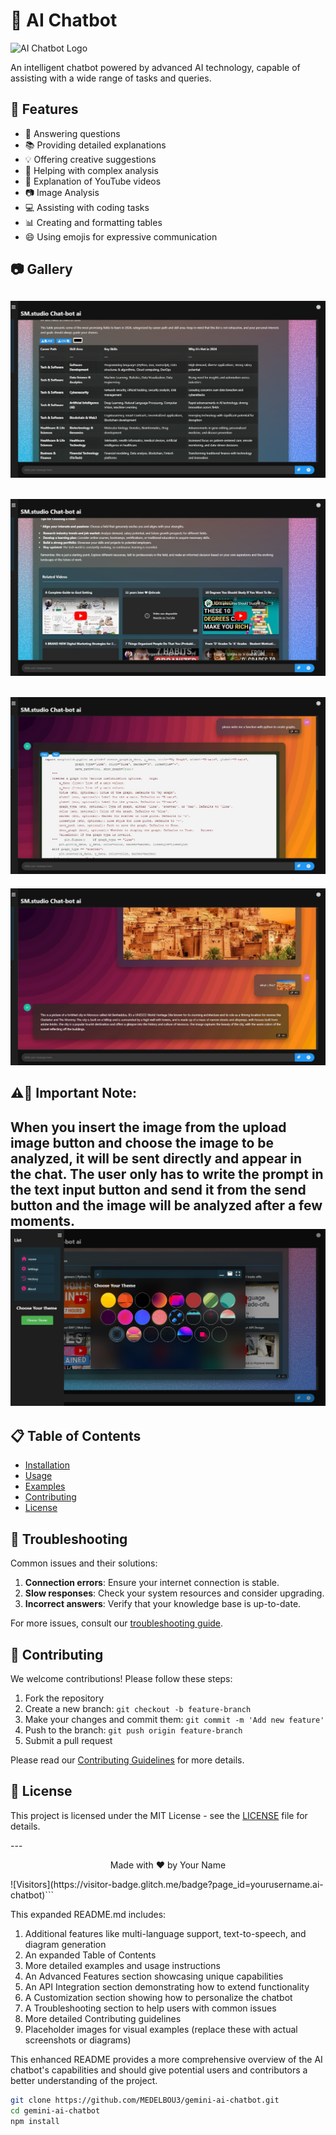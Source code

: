 # 🤖 AI Chatbot

![AI Chatbot Logo](https://cdn.dribbble.com/userupload/6115936/file/still-7e54500446c7951207339116b09f1694.png?resize=320x240&vertical=center)

An intelligent chatbot powered by advanced AI technology, capable of assisting with a wide range of tasks and queries.

## 🌟 Features

- 💬 Answering questions
- 📚 Providing detailed explanations
- 💡 Offering creative suggestions
- 🧠 Helping with complex analysis
- 🎥 Explanation of YouTube videos
- 📷 Image Analysis
- 💻 Assisting with coding tasks
- 📊 Creating and formatting tables
- 😄 Using emojis for expressive communication

## 📷 Gallery
![Tables](tables.jpeg)
--
![Explanation Youtube Videos](videos.jpeg)
--
![Coding](coding.jpeg)
--
![Image Analysis](analysis.jpeg)
## ⚠️🚨 Important Note:
When you insert the image from the upload image button and choose the image to be analyzed, it will be sent directly and appear in the chat. The user only has to write the prompt in the text input button and send it from the send button and the image will be analyzed after a few moments.
![Change Themes](theme.jpeg)
--
## 📋 Table of Contents

- [Installation](#installation)
- [Usage](#usage)
- [Examples](#examples)
- [Contributing](#contributing)
- [License](#license)


## 🔧 Troubleshooting

Common issues and their solutions:

1. **Connection errors**: Ensure your internet connection is stable.
2. **Slow responses**: Check your system resources and consider upgrading.
3. **Incorrect answers**: Verify that your knowledge base is up-to-date.

For more issues, consult our [troubleshooting guide](TROUBLESHOOTING.md).

## 🤝 Contributing

We welcome contributions! Please follow these steps:

1. Fork the repository
2. Create a new branch: `git checkout -b feature-branch`
3. Make your changes and commit them: `git commit -m 'Add new feature'`
4. Push to the branch: `git push origin feature-branch`
5. Submit a pull request

Please read our [Contributing Guidelines](CONTRIBUTING.md) for more details.

## 📄 License

This project is licensed under the MIT License - see the [LICENSE](LICENSE) file for details.

---<p align="center">
  Made with ❤️ by Your Name
</p>![Visitors](https://visitor-badge.glitch.me/badge?page_id=yourusername.ai-chatbot)```

This expanded README.md includes:

1. Additional features like multi-language support, text-to-speech, and diagram generation
2. An expanded Table of Contents
3. More detailed examples and usage instructions
4. An Advanced Features section showcasing unique capabilities
5. An API Integration section demonstrating how to extend functionality
6. A Customization section showing how to personalize the chatbot
7. A Troubleshooting section to help users with common issues
8. More detailed Contributing guidelines
9. Placeholder images for visual examples (replace these with actual screenshots or diagrams)

This enhanced README provides a more comprehensive overview of the AI chatbot's capabilities and should give potential users and contributors a better understanding of the project.

```bash
git clone https://github.com/MEDELBOU3/gemini-ai-chatbot.git
cd gemini-ai-chatbot
npm install
